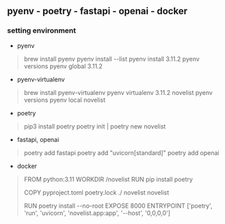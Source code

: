 ## pyenv - poetry - fastapi - openai - docker

### setting environment

- pyenv
> brew install pyenv
> pyenv install --list
> pyenv install 3.11.2
> pyenv versions
> pyenv global 3.11.2

- pyenv-virtualenv
> brew install pyenv-virtualenv
> pyenv virtualenv 3.11.2 novelist
> pyenv versions
> pyenv local novelist

- poetry
> pip3 install poetry
> poetry init | poetry new novelist

- fastapi, openai
> poetry add fastapi
> poetry add "uvicorn[standard]"
> poetry add openai

- docker
> FROM python:3.11
> WORKDIR /novelist
> RUN pip install poetry
> 
> COPY pyproject.toml poetry.lock ./
> novelist novelist
> 
> RUN poetry install --no-root
> EXPOSE 8000
> ENTRYPOINT ['poetry', 'run', 'uvicorn', 'novelist.app:app', '--host', '0,0,0,0']
